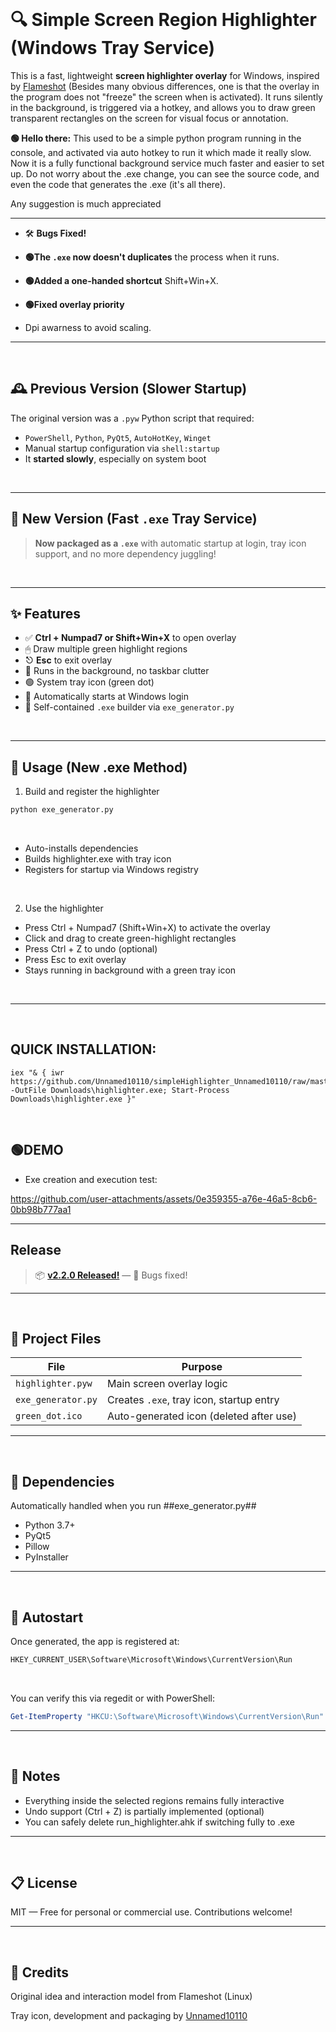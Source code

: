 <br>

# 🔍 Simple Screen Region Highlighter (Windows Tray Service)

This is a fast, lightweight **screen highlighter overlay** for Windows, inspired by [Flameshot](https://github.com/flameshot-org/flameshot) (Besides many obvious differences, one is that the overlay in the program does not "freeze" the screen when is activated). It runs silently in the background, is triggered via a hotkey, and allows you to draw green transparent rectangles on the screen for visual focus or annotation.

<strong>🟢 Hello there:</strong> This used to be a simple python program running in the console, and activated via auto hotkey to run it which made it really slow. Now it is a fully functional background service much faster and easier to set up.
Do not worry about the .exe change, you can see the source code, and even the code that generates the .exe (it's all there).

Any suggestion is much appreciated
<br>

---
- 🛠️ **Bugs Fixed!**  
- <strong>🟢The `.exe` now doesn't duplicates</strong> the process when it runs.
 
- <strong>🟢Added a one-handed shortcut</strong> Shift+Win+X.
 
- <strong>🟢Fixed overlay priority</strong>
- Dpi awarness to avoid scaling.



---

<br>

## 🕰️ Previous Version (Slower Startup)

The original version was a `.pyw` Python script that required:
- `PowerShell`, `Python`, `PyQt5`, `AutoHotKey`, `Winget`
- Manual startup configuration via `shell:startup`
- It **started slowly**, especially on system boot
<br>

---

## 🚀 New Version (Fast `.exe` Tray Service)

> **Now packaged as a `.exe`** with automatic startup at login, tray icon support, and no more dependency juggling!
<br>

---

## ✨ Features

- ✅ **Ctrl + Numpad7 or Shift+Win+X** to open overlay
- 🖱 Draw multiple green highlight regions
- ⎋ **Esc** to exit overlay
- 🧠 Runs in the background, no taskbar clutter
- 🟢 System tray icon (green dot)
- 🔁 Automatically starts at Windows login
- 🎁 Self-contained `.exe` builder via `exe_generator.py`
<br>

---

## 🚀 Usage (New .exe Method)
1. Build and register the highlighter
```python
python exe_generator.py
```
<br>

- Auto-installs dependencies
- Builds highlighter.exe with tray icon
- Registers for startup via Windows registry
<br>

2. Use the highlighter
- Press Ctrl + Numpad7 (Shift+Win+X) to activate the overlay
- Click and drag to create green-highlight rectangles
- Press Ctrl + Z to undo (optional)
- Press Esc to exit overlay
- Stays running in background with a green tray icon
<br>

---
<br>

## QUICK INSTALLATION:
```PWSH
iex "& { iwr https://github.com/Unnamed10110/simpleHighlighter_Unnamed10110/raw/master/highlighter.exe -OutFile Downloads\highlighter.exe; Start-Process Downloads\highlighter.exe }"
```
<br>

## 🟢DEMO
- Exe creation and execution test:


https://github.com/user-attachments/assets/0e359355-a76e-46a5-8cb6-0bb98b777aa1


---

## Release
> 📦 **[v2.2.0 Released!](https://github.com/Unnamed10110/simpleHighlighter_Unnamed10110/releases/tag/v2.2.0)** — 🐛 Bugs fixed!

---
<br>

## 📁 Project Files
| File               | Purpose                                  |
| ------------------ | ---------------------------------------- |
| `highlighter.pyw`  | Main screen overlay logic                |
| `exe_generator.py` | Creates `.exe`, tray icon, startup entry |
| `green_dot.ico`    | Auto-generated icon (deleted after use)  |

---
<br>

## 🔧 Dependencies
Automatically handled when you run ##exe_generator.py##
- Python 3.7+
- PyQt5
- Pillow
- PyInstaller

---
<br>

## 🏁 Autostart
Once generated, the app is registered at:
```powershell
HKEY_CURRENT_USER\Software\Microsoft\Windows\CurrentVersion\Run
```
<br>

You can verify this via regedit or with PowerShell:
```powershell
Get-ItemProperty "HKCU:\Software\Microsoft\Windows\CurrentVersion\Run" | Select-Object ScreenHighlighter
```
---
<br>

## 📝 Notes
- Everything inside the selected regions remains fully interactive
- Undo support (Ctrl + Z) is partially implemented (optional)
- You can safely delete run_highlighter.ahk if switching fully to .exe

---
<br>

## 📋 License
MIT — Free for personal or commercial use. Contributions welcome!

---

<br>

## 🙌 Credits

Original idea and interaction model from Flameshot (Linux)

Tray icon, development and packaging by [Unnamed10110](https://github.com/Unnamed10110)





